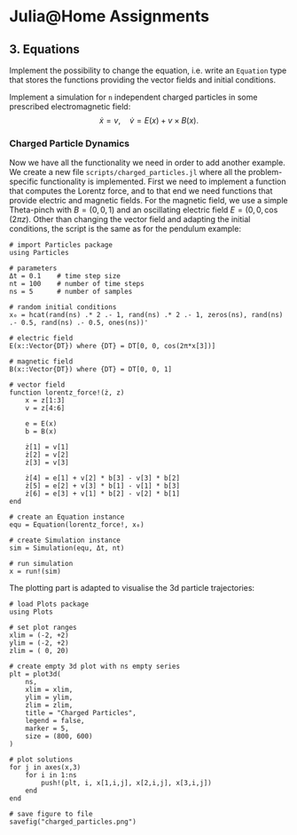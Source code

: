 
# Julia@Home Assignments

## 3. Equations

Implement the possibility to change the equation, i.e. write an `Equation` type that stores the functions providing the vector fields and initial conditions.

Implement a simulation for `n` independent charged particles in some prescribed electromagnetic field:
$$
\dot{x} = v , \quad
\dot{v} = E (x) + v \times B(x) .
$$


### Charged Particle Dynamics

Now we have all the functionality we need in order to add another example.
We create a new file `scripts/charged_particles.jl` where all the problem-specific functionality is implemented.
First we need to implement a function that computes the Lorentz force, and to that end we need functions that provide electric and magnetic fields.
For the magnetic field, we use a simple Theta-pinch with $B = (0,0,1)$ and an oscillating electric field $E = (0, 0, \cos (2\pi z)$.
Other than changing the vector field and adapting the initial conditions, the script is the same as for the pendulum example:
```julia; eval=false
# import Particles package
using Particles

# parameters
Δt = 0.1    # time step size
nt = 100    # number of time steps
ns = 5      # number of samples

# random initial conditions
x₀ = hcat(rand(ns) .* 2 .- 1, rand(ns) .* 2 .- 1, zeros(ns), rand(ns) .- 0.5, rand(ns) .- 0.5, ones(ns))'

# electric field
E(x::Vector{DT}) where {DT} = DT[0, 0, cos(2π*x[3])]

# magnetic field
B(x::Vector{DT}) where {DT} = DT[0, 0, 1]

# vector field
function lorentz_force!(ż, z)
    x = z[1:3]
    v = z[4:6]

    e = E(x)
    b = B(x)

    ż[1] = v[1]
    ż[2] = v[2]
    ż[3] = v[3]

    ż[4] = e[1] + v[2] * b[3] - v[3] * b[2]
    ż[5] = e[2] + v[3] * b[1] - v[1] * b[3]
    ż[6] = e[3] + v[1] * b[2] - v[2] * b[1]
end

# create an Equation instance
equ = Equation(lorentz_force!, x₀)

# create Simulation instance
sim = Simulation(equ, Δt, nt)

# run simulation
x = run!(sim)
```

The plotting part is adapted to visualise the 3d particle trajectories:
```julia; eval=false
# load Plots package
using Plots

# set plot ranges
xlim = (-2, +2)
ylim = (-2, +2)
zlim = ( 0, 20)

# create empty 3d plot with ns empty series
plt = plot3d(
    ns,
    xlim = xlim,
    ylim = ylim,
    zlim = zlim,
    title = "Charged Particles",
    legend = false,
    marker = 5,
    size = (800, 600)
)

# plot solutions
for j in axes(x,3)
    for i in 1:ns
        push!(plt, i, x[1,i,j], x[2,i,j], x[3,i,j])
    end
end

# save figure to file
savefig("charged_particles.png")
```
